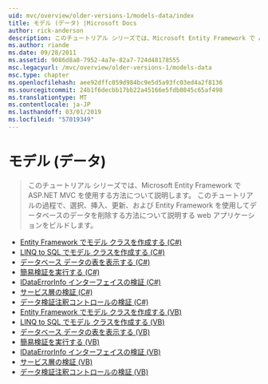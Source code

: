 ```yaml
---
uid: mvc/overview/older-versions-1/models-data/index
title: モデル (データ) |Microsoft Docs
author: rick-anderson
description: このチュートリアル シリーズでは、Microsoft Entity Framework で ASP.NET MVC を使用する方法について説明します。 このチュートリアルの過程で、web アプリケーションを構築しています.
ms.author: riande
ms.date: 09/28/2011
ms.assetid: 9086d8a8-7952-4a7e-82a7-724d48178555
msc.legacyurl: /mvc/overview/older-versions-1/models-data
msc.type: chapter
ms.openlocfilehash: aee92dffc059d984bc9e5d5a93fc03ed4a2f8136
ms.sourcegitcommit: 24b1f6decbb17bb22a45166e5fdb0845c65af498
ms.translationtype: MT
ms.contentlocale: ja-JP
ms.lasthandoff: 03/01/2019
ms.locfileid: "57019349"
---
```

<a name="models-data"></a>モデル (データ)
====================
> このチュートリアル シリーズでは、Microsoft Entity Framework で ASP.NET MVC を使用する方法について説明します。 このチュートリアルの過程で、選択、挿入、更新、および Entity Framework を使用してデータベースのデータを削除する方法について説明する web アプリケーションをビルドします。


- [Entity Framework でモデル クラスを作成する (C#)](creating-model-classes-with-the-entity-framework-cs.md)
- [LINQ to SQL でモデル クラスを作成する (C#)](creating-model-classes-with-linq-to-sql-cs.md)
- [データベース データの表を表示する (C#)](displaying-a-table-of-database-data-cs.md)
- [簡易検証を実行する (C#)](performing-simple-validation-cs.md)
- [IDataErrorInfo インターフェイスの検証 (C#)](validating-with-the-idataerrorinfo-interface-cs.md)
- [サービス層の検証 (C#)](validating-with-a-service-layer-cs.md)
- [データ検証注釈コントロールの検証 (C#)](validation-with-the-data-annotation-validators-cs.md)
- [Entity Framework でモデル クラスを作成する (VB)](creating-model-classes-with-the-entity-framework-vb.md)
- [LINQ to SQL でモデル クラスを作成する (VB)](creating-model-classes-with-linq-to-sql-vb.md)
- [データベース データの表を表示する (VB)](displaying-a-table-of-database-data-vb.md)
- [簡易検証を実行する (VB)](performing-simple-validation-vb.md)
- [IDataErrorInfo インターフェイスの検証 (VB)](validating-with-the-idataerrorinfo-interface-vb.md)
- [サービス層の検証 (VB)](validating-with-a-service-layer-vb.md)
- [データ検証注釈コントロールの検証 (VB)](validation-with-the-data-annotation-validators-vb.md)
